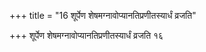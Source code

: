 +++
title = "16 शूर्पेण शेषमग्नावोप्यानतिप्रणीतस्यार्धं व्रजति"

+++
शूर्पेण शेषमग्नावोप्यानतिप्रणीतस्यार्धं व्रजति १६